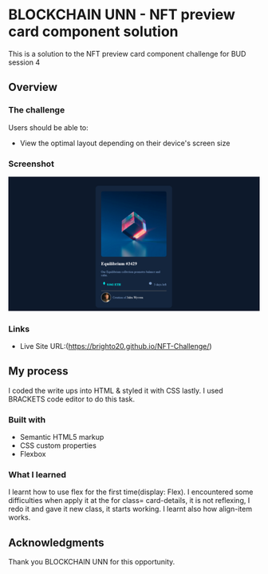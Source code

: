 # BLOCKCHAIN UNN - NFT preview card component solution

This is a solution to the NFT preview card component challenge for BUD session 4

## Overview

### The challenge

Users should be able to:

- View the optimal layout depending on their device's screen size

### Screenshot

![](./images/Screenshot-BLOCKCHAIN-UNN-NFT-preview-card-component.png)

### Links
- Live Site URL:(https://brighto20.github.io/NFT-Challenge/)

## My process
I coded the write ups into HTML & styled it with CSS lastly.
I used BRACKETS code editor to do this task.

### Built with

- Semantic HTML5 markup
- CSS custom properties
- Flexbox


### What I learned
I learnt how to use flex for the first time(display: Flex). I encountered some difficulties when apply it at the for class= card-details, it is not reflexing, I redo it and gave it new class, it starts working.
I learnt also how align-item works.

## Acknowledgments

Thank you BLOCKCHAIN UNN for this opportunity. 
